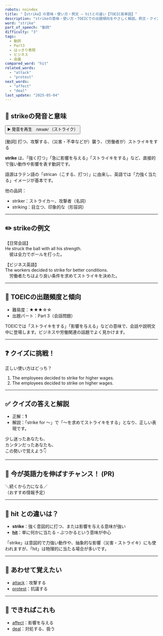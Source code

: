 ```yaml
---
robots: noindex
title: "【strike】の意味・使い方・例文 ― hitとの違い【TOEIC英単語】"
description: "strikeの意味・使い方・TOEICでの出題傾向をやさしく解説。例文・クイズ付きでhitとの違いもわかりやすく学べます。"
word: "strike"
part_of_speech: "動詞"
difficulty: "3"
tags:
  - 動詞
  - Part3
  - はっきり表現
  - ビジネス
  - 会議
compared_word: "hit"
related_words:
  - "attack"
  - "protest"
next_words:
  - "affect"
  - "deal"
last_update: "2025-05-04"
---
```


## 🔰 strikeの発音と意味

<button class="play-audio" onclick="playTTS('strike')">
  <span class="play-audio-main">
    ▶️ 発音を再生　/straɪk/
  </span>
  <span class="play-audio-sub">
    （ストライク）
  </span>
</button>

[動詞] 打つ、攻撃する、（災害・不幸などが）襲う、（労働者が）ストライキをする

**strike** は、「強く打つ」「急に影響を与える」「ストライキをする」など、直接的で強い動作や影響を表す動詞です。

語源はラテン語の「strican（こする、打つ）」に由来し、英語では「力強く当たる」イメージが基本です。

他の品詞：  
- striker：ストライカー、攻撃者（名詞）
- striking：目立つ、印象的な（形容詞）

---

## ✏️ strikeの例文

【日常会話】  
He struck the ball with all his strength.  
　彼は全力でボールを打った。

【ビジネス英語】  
The workers decided to strike for better conditions.  
　労働者たちはより良い条件を求めてストライキを決めた。

---

## 🎯 TOEICの出題頻度と傾向

- 難易度：★★★☆☆
- 出題パート：Part 3（会話問題）

TOEICでは「ストライキをする」「影響を与える」などの意味で、会話や説明文中に登場します。ビジネスや労働関連の話題でよく見かけます。

---

## ❓ クイズに挑戦！

正しい使い方はどっち？

1. The employees decided to strike for higher wages.  
2. The employees decided to strike on higher wages.

---

## ✅ クイズの答えと解説

- 正解：**1**
- 解説：「strike for ～」で「～を求めてストライキをする」となり、正しい表現です。

少し迷ったあなたも、  
カンタンだったあなたも、  
この勢いで覚えよう👇️

---

## 🚀 今が英語力を伸ばすチャンス！ (PR)

<div class="info-center">
＼続くから力になる／<br>  
（おすすめ情報予定）
</div>

---

## 🤔  hit との違いは？

- **strike**：強く意図的に打つ、または影響を与える意味が強い
- **[hit](/word/hit)**：単に何かに当たる・ぶつかるという意味が中心

「strike」は意図的で力強い動作や、抽象的な影響（災害・ストライキ）にも使われますが、「hit」は物理的に当たる場合が多いです。

---

## 🧩 あわせて覚えたい

- [attack](/word/attack)：攻撃する
- [protest](/word/protest)：抗議する

---

## 📖 できればこれも

- [affect](/word/affect)：影響を与える
- [deal](/word/deal)：対処する、扱う

<!-- cvid: aid02_bid33 -->
